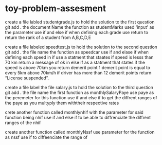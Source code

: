 # toy-problem-assesment
create a file labled studentgrade.js to hold the solution to the first question
git add . the document
Name the function as studentMarks
used 'input' as the parameter
use if and else  if when defining each grade
use return to return the rank of a student from A,B,C,D,E



create a file labeled speedtest.js to hold the solution to the second question
git add . the file
name the function as speedcar 
use if and elase if when defining each speed 
in if use a statment that staates if speed is lesss than 70 km return a message of  ok
in else if as a statment that states if the speed is above 70km you return demerit point 
1 demerit point is equal to every 5km above 70km/h
if driver has more than 12 demerit points return “License suspended”.


create a file label the file salary.js to hold the solution to the third question
git add . the file
name the first function as monthlySalaryPaye 
use paye as the peremeter for this function
use if and else if to get the diffrent ranges of the paye as you multyply them withtheir respective rates

crete another function called monthlynhif 
with the parameter for said function being nhif
use if and else if to be able to diffrenciate the diffrent ranges of the nhif

create another function called monthlyNssf
use parameter for the function as nssf
use if to diffeenciate the range of 